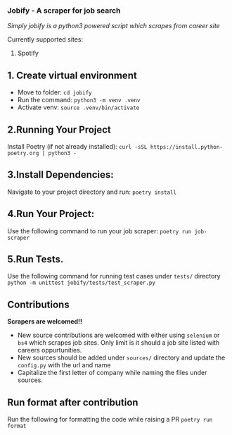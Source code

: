 ### Jobify - A scraper for job search

_Simply jobify is a python3 powered script which scrapes from career site_

Currently supported sites:
1. Spotify

## 1. Create virtual environment
 - Move to folder: `cd jobify`
 - Run the command: `python3 -m venv .venv`
 - Activate venv: `source .venv/bin/activate`

## 2.Running Your Project
Install Poetry (if not already installed):
`curl -sSL https://install.python-poetry.org | python3 -`

## 3.Install Dependencies:
Navigate to your project directory and run:
`poetry install`

## 4.Run Your Project:
Use the following command to run your job scraper:
`poetry run job-scraper`

## 5.Run Tests.
Use the following command for running test cases under `tests/` directory
`python -m unittest jobify/tests/test_scraper.py` 

## Contributions
**Scrapers are welcomed!!** 
 - New source contributions are welcomed with either using `selenium` or `bs4` which scrapes job sites. Only limit is it should a job site listed with careers oppurtunities. 
 - New sources should be added under `sources/` directory and update the `config.py` with the url and name
 - Capitalize the first letter of company while naming the files under sources.

## Run format after contribution
Run the following for formatting the code while raising a PR
`poetry run format`